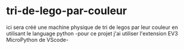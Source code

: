 # tri-de-lego-par-couleur
ici sera créé une machine physique de tri de legos par leur couleur en utilisant le language python
-pour ce projet j'ai utiliser l'extension EV3 MicroPython de VScode-
